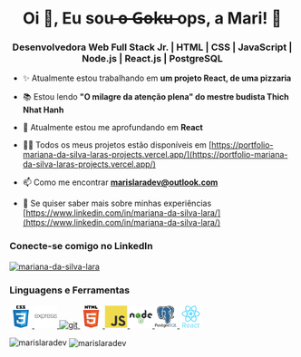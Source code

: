 <h1 align="center">Oi 👋, Eu sou  ̶o̶ ̶G̶o̶k̶u̶  ops, a Mari! 🤣</h1>
<h3 align="center">Desenvolvedora Web Full Stack Jr. | HTML | CSS | JavaScript | Node.js | React.js | PostgreSQL</h3>

- ✨ Atualmente estou trabalhando em **um projeto React, de uma pizzaria**
  
- 📚 Estou lendo **"O milagre da atenção plena" do mestre budista Thich Nhat Hanh**

- 🌱 Atualmente estou me aprofundando em **React**

- 👩‍💻 Todos os meus projetos estão disponíveis em [https://portfolio-mariana-da-silva-laras-projects.vercel.app/](https://portfolio-mariana-da-silva-laras-projects.vercel.app/)

- 📫 Como me encontrar **marislaradev@outlook.com**

- 📄 Se quiser saber mais sobre minhas experiências [https://www.linkedin.com/in/mariana-da-silva-lara/](https://www.linkedin.com/in/mariana-da-silva-lara/)

<h3 align="left">Conecte-se comigo no LinkedIn</h3>
<p align="left">
<a href="https://linkedin.com/in/mariana-da-silva-lara" target="blank"><img align="center" src="https://raw.githubusercontent.com/rahuldkjain/github-profile-readme-generator/master/src/images/icons/Social/linked-in-alt.svg" alt="mariana-da-silva-lara" height="30" width="40" /></a>
</p>

<h3 align="left">Linguagens e Ferramentas</h3>
<p align="left"> 
  <a href="https://www.w3schools.com/css/" target="_blank" rel="noreferrer"> 
    <img src="https://raw.githubusercontent.com/devicons/devicon/master/icons/css3/css3-original-wordmark.svg" alt="css3" width="40" height="40"/> 
  </a>
  <a href="https://expressjs.com" target="_blank" rel="noreferrer">
    <img src="https://raw.githubusercontent.com/devicons/devicon/master/icons/express/express-original-wordmark.svg" alt="express" width="40" height="40"/>
  </a>
  <a href="https://git-scm.com/" target="_blank" rel="noreferrer">
    <img src="https://www.vectorlogo.zone/logos/git-scm/git-scm-icon.svg" alt="git" width="40" height="40"/>
  </a> 
  <a href="https://www.w3.org/html/" target="_blank" rel="noreferrer">
    <img src="https://raw.githubusercontent.com/devicons/devicon/master/icons/html5/html5-original-wordmark.svg" alt="html5" width="40" height="40"/> 
  </a> 
  <a href="https://developer.mozilla.org/en-US/docs/Web/JavaScript" target="_blank" rel="noreferrer">
    <img src="https://raw.githubusercontent.com/devicons/devicon/master/icons/javascript/javascript-original.svg" alt="javascript" width="40" height="40"/> 
  </a> 
  <a href="https://nodejs.org" target="_blank" rel="noreferrer">
    <img src="https://raw.githubusercontent.com/devicons/devicon/master/icons/nodejs/nodejs-original-wordmark.svg" alt="nodejs" width="40" height="40"/> 
  </a> 
  <a href="https://www.postgresql.org" target="_blank" rel="noreferrer">
    <img src="https://raw.githubusercontent.com/devicons/devicon/master/icons/postgresql/postgresql-original-wordmark.svg" alt="postgresql" width="40" height="40"/> 
  </a> 
  <a href="https://reactjs.org/" target="_blank" rel="noreferrer"> 
    <img src="https://raw.githubusercontent.com/devicons/devicon/master/icons/react/react-original-wordmark.svg" alt="react" width="40" height="40"/>
  </a>
</p>

<p><img align="left" src="https://github-readme-stats.vercel.app/api/top-langs?username=marislaradev&theme=dark&show_icons=true&locale=en&layout=compact" alt="marislaradev" /></p>


<p>&nbsp;<img align="center" src="https://github-readme-stats.vercel.app/api?username=marislaradev&theme=dark&show_icons=true&locale=en" alt="marislaradev" /></p>

